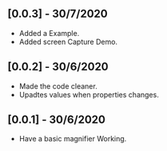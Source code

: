 ## [0.0.3] - 30/7/2020

- Added a Example.
- Added screen Capture Demo.

## [0.0.2] - 30/6/2020

- Made the code cleaner.
- Upadtes values when properties changes.

## [0.0.1] - 30/6/2020

- Have a basic magnifier Working.
